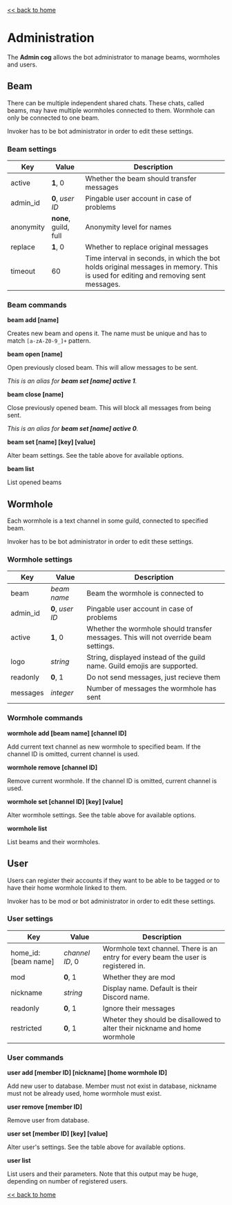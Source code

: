 [<< back to home](index.md)

# Administration

The **Admin cog** allows the bot administrator to manage beams, wormholes and users.

## Beam

There can be multiple independent shared chats. These chats, called beams, may have multiple wormholes connected to them. Wormhole can only be connected to one beam.

Invoker has to be bot administrator in order to edit these settings.

### Beam settings

| Key       | Value            | Description                               |
|-----------|------------------|-------------------------------------------|
| active    | **1**, 0         | Whether the beam should transfer messages |
| admin_id  | **0**, _user ID_ | Pingable user account in case of problems |
| anonymity | **none**, guild, full | Anonymity level for names            |
| replace   | **1**, 0         | Whether to replace original messages      |
| timeout   | 60               | Time interval in seconds, in which the bot holds original messages in memory. This is used for editing and removing sent messages. |

### Beam commands

**beam add [name]**

Creates new beam and opens it. The name must be unique and has to match `[a-zA-Z0-9_]+` pattern.

**beam open [name]**

Open previously closed beam. This will allow messages to be sent.

_This is an alias for **beam set [name] active 1**._

**beam close [name]**

Close previously opened beam. This will block all messages from being sent.

_This is an alias for **beam set [name] active 0**._

**beam set [name] [key] [value]**

Alter beam settings. See the table above for available options.

**beam list**

List opened beams

## Wormhole

Each wormhole is a text channel in some guild, connected to specified beam.

Invoker has to be bot administrator in order to edit these settings.

### Wormhole settings

| Key       | Value            | Description                               |
|-----------|------------------|-------------------------------------------|
| beam      | _beam name_      | Beam the wormhole is connected to         |
| admin_id  | **0**, _user ID_ | Pingable user account in case of problems |
| active    | **1**, 0         | Whether the wormhole should transfer messages. This will not override beam settings. |
| logo      | _string_         | String, displayed instead of the guild name. Guild emojis are supported. |
| readonly  | **0**, 1         | Do not send messages, just recieve them   |
| messages  | _integer_        | Number of messages the wormhole has sent  |

### Wormhole commands

**wormhole add [beam name] [channel ID]**

Add current text channel as new wormhole to specified beam. If the channel ID is omitted, current channel is used.

**wormhole remove [channel ID]**

Remove current wormhole. If the channel ID is omitted, current channel is used.

**wormhole set [channel ID] [key] [value]**

Alter wormhole settings. See the table above for available options.

**wormhole list**

List beams and their wormholes.


## User

Users can register their accounts if they want to be able to be tagged or to have their home wormhole linked to them.

Invoker has to be mod or bot administrator in order to edit these settings.

### User settings

| Key                  | Value           | Description                                  |
|----------------------|-----------------|----------------------------------------------|
| home_id:[beam name]  | _channel ID_, 0 | Wormhole text channel. There is an entry for every beam the user is registered in. |
| mod                  | **0**, 1        | Whether they are mod                         |
| nickname             | _string_        | Display name. Default is their Discord name. |
| readonly             | **0**, 1        | Ignore their messages                        |
| restricted           | **0**, 1        | Wheter they should be disallowed to alter their nickname and home wormhole |

### User commands

**user add [member ID] [nickname] [home wormhole ID]**

Add new user to database. Member must not exist in database, nickname must not be already used, home wormhole must exist.

**user remove [member ID]**

Remove user from database.

**user set [member ID] [key] [value]**

Alter user's settings. See the table above for available options.

**user list**

List users and their parameters. Note that this output may be huge, depending on number of registered users.

[<< back to home](index.md)
